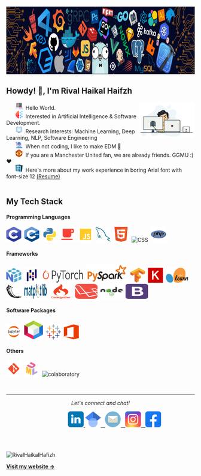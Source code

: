 <p align="center"><img src="https://github.com/RivalHaikalHafizh/RivalHaikalHafizh/blob/main/header.png" width="1380px" height="180px"></p>

<h2 align="left">Howdy! 👋, I'm Rival Haikal Haifzh</h2>
<!--Intro Section-->
<img src="https://github.com/RivalHaikalHafizh/RivalHaikalHafizh/blob/main/intro.gif" width="30%" align="right">

&nbsp;&nbsp;&nbsp;&nbsp;&nbsp;&nbsp;<img src="https://github.com/RivalHaikalHafizh/RivalHaikalHafizh/blob/main/icons/cs.svg" alt="C" width="20" height="20" />&nbsp;&nbsp;Hello World.<br>
&nbsp;&nbsp;&nbsp;&nbsp;&nbsp;&nbsp;<img src="https://github.com/RivalHaikalHafizh/RivalHaikalHafizh/blob/main/icons/ai.svg" alt="C" width="20" height="20" />&nbsp;&nbsp;Interested in Artificial Intelligence & Software Development.<br>
&nbsp;&nbsp;&nbsp;&nbsp;&nbsp;&nbsp;<img src="https://github.com/RivalHaikalHafizh/RivalHaikalHafizh/blob/main/icons/research.jpg" alt="C" width="20" height="20" />&nbsp;&nbsp;Research Interests: Machine Learning, Deep Learning, NLP, Software Engineering <br>
&nbsp;&nbsp;&nbsp;&nbsp;&nbsp;&nbsp;<img src="https://github.com/RivalHaikalHafizh/RivalHaikalHafizh/blob/main/icons/dj.svg" alt="C" width="20" height="20" />&nbsp;&nbsp;When not coding, I like to make EDM :metal:<br>
&nbsp;&nbsp;&nbsp;&nbsp;&nbsp;&nbsp;<img src="https://github.com/RivalHaikalHafizh/RivalHaikalHafizh/blob/main/icons/manu.svg" alt="C" width="20" height="20" />&nbsp;&nbsp;If you are a Manchester United fan, we are already friends. GGMU :) :heart: <br>
&nbsp;&nbsp;&nbsp;&nbsp;&nbsp;&nbsp;<img src="https://github.com/RivalHaikalHafizh/RivalHaikalHafizh/blob/main/icons/cv.svg" alt="C" width="20" height="20" />&nbsp;&nbsp;Here's more about my work experience in boring Arial font with font-size 12 [(Resume)]() <br><br>

<!--Skills Section-->
## My Tech Stack
<p align="left">
	<h4> Programming Languages</h4><p>
	<img src="https://github.com/RivalHaikalHafizh/RivalHaikalHafizh/blob/main/icons/c.svg" alt="C" width="40" height="40" />&nbsp;
	<img src="https://github.com/RivalHaikalHafizh/RivalHaikalHafizh/blob/main/icons/cpp.svg" alt="C++" width="40" height="40" />&nbsp;
	<img src="https://github.com/PKief/vscode-material-icon-theme/blob/main/icons/python.svg" alt="python" width="40" height="40" />&nbsp;
	<img src="https://github.com/PKief/vscode-material-icon-theme/blob/main/icons/java.svg" alt="java" width="40" height="40" />&nbsp;
	<img src="https://github.com/PKief/vscode-material-icon-theme/blob/main/icons/javascript.svg" alt="javascript" width="40" height="40" />&nbsp;
	<img src="https://github.com/RivalHaikalHafizh/RivalHaikalHafizh/blob/main/icons/mysql.svg" alt="SQL" width="40" height="40" />&nbsp;
	<img src="https://github.com/RivalHaikalHafizh/RivalHaikalHafizh/blob/main/icons/html.svg" alt="HTML" width="40" height="40" />&nbsp;
	<img src="https://github.com/RivalHaikalHafizh/RivalHaikalHafizh/blob/main/icons/css.svg" alt="CSS" width="40" height="40" />&nbsp;
	<img src="https://github.com/RivalHaikalHafizh/RivalHaikalHafizh/blob/main/icons/php.svg" alt="php" width="40" height="40" />&nbsp;</p>
	<h4> Frameworks</h4><p>
	<img src="https://github.com/RivalHaikalHafizh/RivalHaikalHafizh/blob/main/icons/numpy.svg" alt="Numpy" width="40" height="40" />&nbsp;
	<img src="https://github.com/RivalHaikalHafizh/RivalHaikalHafizh/blob/main/icons/pandas.svg" alt="Pandas" width="40" height="40" />&nbsp;	
	<img src="https://github.com/RivalHaikalHafizh/RivalHaikalHafizh/blob/main/icons/pytorch.png" alt="PyTorch" width="110" height="35" />&nbsp;
	<img src="https://github.com/RivalHaikalHafizh/RivalHaikalHafizh/blob/main/icons/pyspark.png" alt="PySpark" width="110" height="50" />&nbsp;
	<img src="https://github.com/RivalHaikalHafizh/RivalHaikalHafizh/blob/main/icons/tensorflow-tf.svg" alt="TensorFlow" width="40" height="40" />&nbsp;
	<img src="https://github.com/RivalHaikalHafizh/RivalHaikalHafizh/blob/main/icons/keras.svg" alt="Keras" width="40" height="40" />&nbsp;
	<img src="https://github.com/RivalHaikalHafizh/RivalHaikalHafizh/blob/main/icons/Scikit_learn.svg" alt="Scikit Learn" width="60" height="40" />&nbsp;
	<img src="https://github.com/RivalHaikalHafizh/RivalHaikalHafizh/blob/main/icons/flask.svg" alt="Flask" width="40" height="40" />&nbsp;
	<img src="https://github.com/RivalHaikalHafizh/RivalHaikalHafizh/blob/main/icons/matplotlib.svg" alt="Matplotlib" width="60" height="40" />&nbsp;
	<img src="https://github.com/RivalHaikalHafizh/RivalHaikalHafizh/blob/main/icons/codeigniter.svg" alt="codeigniter" width="60" height="40" />&nbsp;
	<img src="https://github.com/RivalHaikalHafizh/RivalHaikalHafizh/blob/main/icons/laravel.svg" alt="laravel" width="60" height="40" />&nbsp;
	<img src="https://github.com/RivalHaikalHafizh/RivalHaikalHafizh/blob/main/icons/nodejs.svg" alt="nodejs" width="60" height="40" />&nbsp;
	<img src="https://github.com/RivalHaikalHafizh/RivalHaikalHafizh/blob/main/icons/bootstrap.svg" alt="bootstrap" width="60" height="40" />&nbsp;</p>	
	<h4>Software Packages</h4><p>
	<img src="https://github.com/RivalHaikalHafizh/RivalHaikalHafizh/blob/main/icons/jupyter.png" alt="Jupyter" width="40" height="40" />&nbsp;
	<img src="https://github.com/RivalHaikalHafizh/RivalHaikalHafizh/blob/main/icons/netbeans.svg" alt="Netbeans" width="50" height="50" />&nbsp;
	<img src="https://github.com/RivalHaikalHafizh/RivalHaikalHafizh/blob/main/icons/tableau.svg" alt="Tableau" width="40" height="40" />&nbsp;
	<img src="https://github.com/RivalHaikalHafizh/RivalHaikalHafizh/blob/main/icons/office.svg" alt="Office" width="40" height="40" />&nbsp;</p>
	<h4>Others</h4><p>
	<img src="https://github.com/RivalHaikalHafizh/RivalHaikalHafizh/blob/main/icons/git.svg" alt="Git" width="40" height="40" />&nbsp;
	<img src="https://github.com/PKief/vscode-material-icon-theme/blob/main/icons/uml.svg" alt="UML" width="40" height="40" />&nbsp;
	<img src="https://github.com/PKief/vscode-material-icon-theme/blob/main/icons/colaboratory.svg" alt="colaboratory" width="40" height="40" />&nbsp;
</p><br>
<!--Connect Section-->
<hr>
<p align="center">
<i>Let's connect and chat!</i><br>
<p align="center">
	&nbsp;&nbsp;&nbsp;&nbsp;&nbsp;&nbsp;&nbsp;&nbsp;&nbsp;&nbsp;&nbsp;&nbsp;&nbsp;&nbsp;&nbsp;&nbsp;&nbsp;&nbsp;
	<a href="https://www.linkedin.com/in/rival-haikal-hafizh-b4359a174/">
		<img alt="Rival Haikal - LinkedIn" width="42px" src="https://github.com/RivalHaikalHafizh/RivalHaikalHafizh/blob/main/icons/linkedin.svg"/>
	</a>
	<a href="#">
		<img alt="Rival Haikal - Google Scholar" width="42px" src="https://github.com/RivalHaikalHafizh/RivalHaikalHafizh/blob/main/icons/google_scholar.svg"/>
	</a>
	<a href="mailto:rivalhh@gmail.com">
		&nbsp;&nbsp;<img alt="Rival Haikal - Mail" width="42px" src="https://github.com/RivalHaikalHafizh/RivalHaikalHafizh/blob/main/icons/email.svg"/>
	</a>
	<a href="https://www.instagram.com/rivalhaikalh/">
		&nbsp;&nbsp;<img alt="Rival Haikal - Instagram" width="42px" src="https://github.com/RivalHaikalHafizh/RivalHaikalHafizh/blob/main/icons/ig.svg"/>
	</a>
	<a href="#">
		&nbsp;&nbsp;<img alt="Rival Haikal - Facebook" width="42px" src="https://github.com/RivalHaikalHafizh/RivalHaikalHafizh/blob/main/icons/fb.svg"/>
	</a>

</p><br><br>

<!-- Profile Views -->

<p align="left"><img src="https://komarev.com/ghpvc/?username=RivalHaikalHafizh&label=Profile%20views&color=0e75b6&style=flat" alt="RivalHaikalHafizh" height=21px/></p>

**[Visit my website &rarr;](https://www.profematika.com/)**
